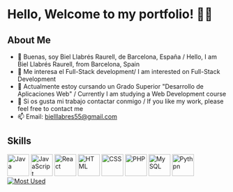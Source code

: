 # Hello, Welcome to my portfolio! 🤩🤩
## About Me
- 👋 Buenas, soy Biel Llabrés Raurell, de Barcelona, España / Hello, I am Biel Llabrés Raurell, from Barcelona, Spain
- 👀 Me interesa el Full-Stack development/ I am interested on Full-Stack Development
- 🌱 Actualmente estoy cursando un Grado Superior "Desarrollo de Aplicaciones Web" / Currently I am studying a Web Development course
- 💞️ Si os gusta mi trabajo contactar conmigo / If you like my work, please feel free to contact me
- 📫 Email: bielllabres55@gmail.com

## Skills
<div>
   <img src="https://www.svgrepo.com/show/184143/java.svg" alt="Java"
   width="50"/>
   <img src="https://www.svgrepo.com/show/353925/javascript.svg" alt="JavaScript"
   width="50"/>     
   <img src="https://www.svgrepo.com/show/354259/react.svg" alt="React"
   width="50"/>
   <img src="https://www.svgrepo.com/show/349402/html5.svg" alt="HTML"
   width="50"/>     
   <img src="https://www.svgrepo.com/show/349330/css3.svg" alt="CSS"
   width="50"/>     
   <img src="https://www.svgrepo.com/show/349474/php.svg" alt="PHP" width="50"/>
   <img src="https://www.svgrepo.com/show/303251/mysql-logo.svg" alt="My SQL" width="50"/>
   <img src="https://www.svgrepo.com/show/374016/python.svg" alt="Pythpn" width="50"/>
</div>
<a href="https://github.com/bielllabres55?tab=repositories" target="_blank">
   <img src="https://github-readme-stats.vercel.app/api/top-langs/?username=bielllabres55&layout=compact&show_icons=true&theme=dracula&bg_color=00000000&hide_border=true"
   alt="Most Used"/>
</a>
